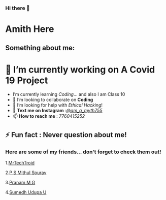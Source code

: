 ### Hi there 👋
# Amith Here
## Something about me:

# **🔭 I’m currently working on A Covid 19 Project**
- I’m currently learning *Coding*... and also I am Class 10
- 👯 I’m looking to collaborate on **Coding**
- 🤔 I’m looking for help with  _Ethical Hacking_!
- 💬 **Text me on Instagram** :[*@am_a_myth755*](https://www.instagram.com/am_a_myth755/)
- 📫 **How to reach me**  : _7760415252_
##  ⚡ **Fun fact** : Never question about **me**!
### Here are some of my friends... don't forget to check them out!
1.[MrTechTroid](https://github.com/mrtechtroid)

2.[P S Mithul Sourav](https://github.com/psmithulsourav)

3.[Pranam M G](https://github.com/Pranam1267)

4.[Sumedh Udupa U](https://github.com/sumedhudupa)
